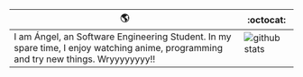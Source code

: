 :earth_americas: | :octocat:
------------ | -------------
I am Ángel, an Software Engineering Student. In my spare time, I enjoy watching anime, programming and try new things. Wryyyyyyyy!! | ![github stats](https://github-readme-stats.vercel.app/api?username=AngelAguilar16&show_icons=true&line_height=30) <p align="center"></p>
<br />
